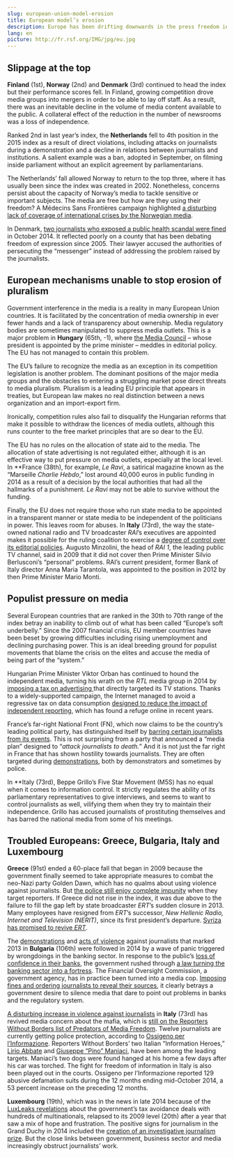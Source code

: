 ```yaml
---
slug: european-union-model-erosion
title: European model’s erosion
description: Europe has been drifting downwards in the press freedom index for years. It held steady in last year’s index but, overall, it fell again in the 2015 index although the Nordic countries continued to hold the top positions. This general decline reinforces concern about the sustainability of the “European model.”
lang: en
picture: http://fr.rsf.org/IMG/jpg/eu.jpg
---
```


## Slippage at the top

**Finland** (1st), **Norway** (2nd) and **Denmark** (3rd) continued to head the index but their performance scores fell. In Finland, growing competition drove media groups into mergers in order to be able to lay off staff. As a result, there was an inevitable decline in the volume of media content available to the public. A collateral effect of the reduction in the number of newsrooms was a loss of independence.

Ranked 2nd in last year’s index, the **Netherlands** fell to 4th position in the 2015 index as a result of direct violations, including attacks on journalists during a demonstration and a decline in relations between journalists and institutions. A salient example was a ban, adopted in September, on filming inside parliament without an explicit agreement by parliamentarians.

The Netherlands’ fall allowed Norway to return to the top three, where it has usually been since the index was created in 2002. Nonetheless, concerns persist about the capacity of Norway’s media to tackle sensitive or important subjects. The media are free but how are they using their freedom? A Médecins Sans Frontières campaign highlighted [a disturbing lack of coverage of international crises by the Norwegian media](http://www.legerutengrenser.no/Glemte-kriser).

In Denmark, [two journalists who exposed a public health scandal were fined](http://gijn.org/2014/05/05/danish-authorities-target-journos-for-exposing-spread-of-mrsa-bug/) in October 2014. It reflected poorly on a county that has been debating freedom of expression since 2005. Their lawyer accused the authorities of persecuting the “messenger” instead of addressing the problem raised by the journalists.

## European mechanisms unable to stop erosion of pluralism

Government interference in the media is a reality in many European Union countries. It is facilitated by the concentration of media ownership in ever fewer hands and a lack of transparency about ownership. Media regulatory bodies are sometimes manipulated to suppress media outlets. This is a major problem in **Hungary** (65th, -1), where [the Media Council](http://en.rsf.org/hungary-how-far-will-media-council-go-to-06-07-2012,42980.html) – whose president is appointed by the prime minister – meddles in editorial policy. The EU has not managed to contain this problem.

The EU’s failure to recognize the media as an exception in its competition legislation is another problem. The dominant positions of the major media groups and the obstacles to entering a struggling market pose direct threats to media pluralism. Pluralism is a leading EU principle that appears in treaties, but European law makes no real distinction between a news organization and an import-export firm.

Ironically, competition rules also fail to disqualify the Hungarian reforms that make it possible to withdraw the licences of media outlets, although this runs counter to the free market principles that are so dear to the EU.

The EU has no rules on the allocation of state aid to the media. The allocation of state advertising is not regulated either, although it is an effective way to put pressure on media outlets, especially at the local level. In **France (38th), for example, _Le Ravi_, a satirical magazine known as the “Marseille _Charlie Hebdo_,” lost around 40,000 euros in public funding in 2014 as a result of a decision by the local authorities that had all the hallmarks of a punishment. _Le Ravi_ may not be able to survive without the funding.

Finally, the EU does not require those who run state media to be appointed in a transparent manner or state media to be independent of the politicians in power. This leaves room for abuses. In **Italy** (73rd), the way the state-owned national radio and TV broadcaster _RAI_’s executives are appointed makes it possible for the ruling coalition to exercise a [degree of control over its editorial policies](http://www.lemonde.fr/actualite-medias/article/2013/07/24/en-europe-la-main-invisible-du-politique-sur-l-audiovisuel-public_3453024_3236.html). Augusto Minzolini, the head of _RAI 1_, the leading public TV channel, said in 2009 that it did not cover then Prime Minister Silvio Berlusconi’s “personal” problems. RAI’s current president, former Bank of Italy director Anna Maria Tarantola, was appointed to the position in 2012 by then Prime Minister Mario Monti.

## Populist pressure on media

Several European countries that are ranked in the 30th to 70th range of the index betray an inability to climb out of what has been called “Europe’s soft underbelly.” Since the 2007 financial crisis, EU member countries have been beset by growing difficulties including rising unemployment and declining purchasing power. This is an ideal breeding ground for populist movements that blame the crisis on the elites and accuse the media of being part of the “system.”

Hungarian Prime Minister Viktor Orban has continued to hound the independent media, turning his wrath on the _RTL_ media group in 2014 by [imposing a tax on advertising ](http://en.rsf.org/hungary-government-throttles-media-with-12-06-2014,46429.html)that directly targeted its TV stations. Thanks to a widely-supported campaign, the Internet managed to avoid a regressive tax on data consumption [designed to reduce the impact of independent reporting](http://www.liberation.fr/monde/2014/10/31/viktor-orban-recule-sur-la-taxe-internet-en-hongrie_1133305), which has found a refuge online in recent years.

France’s far-right National Front (FN), which now claims to be the country’s leading political party, has distinguished itself by [barring certain journalists from its events](http://en.rsf.org/france-national-front-evicts-mediapart-08-09-2014,46915.html). This is not surprising from a party that announced a “media plan” designed to “_attack journalists to death._” And it is not just the far right in France that has shown hostility towards journalists. They are often targeted during [demonstrations](http://en.rsf.org/france-journalists-increasingly-exposed-14-11-2014,47226.html), both by demonstrators and sometimes by police.

In **Italy (73rd), Beppe Grillo’s Five Star Movement (M5S) has no equal when it comes to information control. It strictly regulates the ability of its parliamentary representatives to give interviews, and seems to want to control journalists as well, vilifying them when they try to maintain their independence. Grillo has accused journalists of prostituting themselves and has barred the national media from some of his meetings.

## Troubled Europeans: Greece, Bulgaria, Italy and Luxembourg

**Greece** (91st) ended a 60-place fall that began in 2009 because the government finally seemed to take appropriate measures to combat the neo-Nazi party Golden Dawn, which has no qualms about using violence against journalists. But [the police still enjoy complete impunity](http://en.rsf.org/greece-rwb-condemns-impunity-for-police-11-12-2014,47371.html) when they target reporters. If Greece did not rise in the index, it was due above to the failure to fill the gap left by state broadcaster _ERT_’s sudden closure in 2013. Many employees have resigned from _ERT_’s successor, _New Hellenic Radio, Internet and Television (NERIT)_, since its first president’s departure. [Syriza has promised to revive _ERT_](http://www.humanite.fr/syriza-promet-de-rendre-des-couleurs-lecran-noir-dert-563204).

The [demonstrations](http://www.lemonde.fr/europe/article/2013/06/16/bulgarie-poursuite-des-manifestations-antigouvernementales_3431030_3214.html) and [acts of violence](http://en.rsf.org/bulgarie-police-attack-journalists-covering-26-07-2013,44980.html) against journalists that marked 2013 in **Bulgaria** (106th) were followed in 2014 by a wave of panic triggered by wrongdoings in the banking sector. In response to the public’s [loss of confidence in their banks](http://www.lemonde.fr/europe/article/2014/10/16/bulgarie-colere-des-clients-de-la-banque-ccb_4507324_3214.html), the government rushed through [a law turning the banking sector into a fortress](http://en.rsf.org/bulgaria-letter-to-bulgaria-s-legislators-23-07-2014,46689.html). The Financial Oversight Commission, a government agency, has in practice been turned into a media cop. [Imposing fines and ordering journalists to reveal their sources](http://en.rsf.org/bulgaria-investigative-news-site-ordered-to-10-12-2014,47363.html), it clearly betrays a government desire to silence media that dare to point out problems in banks and the regulatory system.

[A disturbing increase in violence against journalists](http://en.rsf.org/italie-increase-in-attacks-and-threats-15-12-2014,47384.html) in **Italy** (73rd) has revived media concern about the mafia, which is [still on the Reporters Without Borders list of Predators of Media Freedom](http://en.rsf.org/predator-camorra-naples-ndrangheta-calabria-sacra-corona-unita-puglia-cosa-nostra-sicily,44549.html). Twelve journalists are currently getting police protection, according to [Ossigeno per l’Informazione](http://notiziario.ossigeno.info/). Reporters Without Borders’ two Italian “Information Heroes,” [Lirio Abbate](http://heroes.rsf.org/en/lirio-abbate/) and [Giuseppe “Pino” Maniaci](http://heroes.rsf.org/en/giuseppe-maniaci/), have been among the leading targets. Maniaci’s two dogs were found hanged at his home a few days after his car was torched. The fight for freedom of information in Italy is also been played out in the courts. Ossigeno per l’Informazione reported 129 abusive defamation suits during the 12 months ending mid-October 2014, a 53 percent increase on the preceding 12 months.

**Luxembourg** (19th), which was in the news in late 2014 because of the [LuxLeaks revelations](http://lexpansion.lexpress.fr/actualite-economique/luxleaks-de-l-optimisation-a-l-evasion-fiscale-au-luxembourg_1619588.html) about the government’s tax avoidance deals with hundreds of multinationals, relapsed to its 2009 level (20th) after a year that saw a mix of hope and frustration. The positive signs for journalism in the Grand Duchy in 2014 included the [creation of an investigative journalism prize](http://www.luxembourg.public.lu/fr/actualites/2014/03/10-journalisme/index.html). But the close links between government, business sector and media increasingly obstruct journalists’ work.
